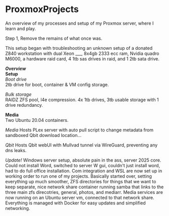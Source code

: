 # ProxmoxProjects
An overview of my processes and setup of my Proxmox server, where I learn and play.


Step 1, Remove the remains of what once was.

This setup began with troubleshooting an unknown setup of a donated Z840 workstation with 
dual Xeon ___, 8x4gb 2333 ecc ram, Nvidia quadro M6000, a hardware raid card, 4 1tb sas drives in raid, and 1 2tb sata drive.






***Overview***  
**Setup**  
*Boot drive*  
2tb drive for boot, container & VM config storage.   

*Bulk storage*  
RAIDZ ZFS pool, l4e compression.
4x 1tb drives, 3tb usable storage with 1 drive redundancy.  


**Media**  
Two Ubuntu 20.04 containers. 

*Media*
Hosts PLex server with auto pull script to change metadata from sandboxed Qbit download location...  

*Qbit*
Hosts Qbit webUI with Mullvad tunnel via WireGuard, preventing any dns leaks.


*Update!*
Windows server setup, absolute pain in the ass, server 2025 core. Could not install Word, switched to server W gui, couldn't just install word, had to do full office installation. Com integration and WSL are now set up in working order to run one of my projects. 
Basically started over, setting everything up much smoother, ZFS directories for things that we want to keep separate, nice network share container running samba that links to the three main zfs direcotries, general, photos, and mediarr.
Media services are now running on an Ubuntu server vm, connected to that network share. Everything is managed with Docker for easy updates and simplified networking.
